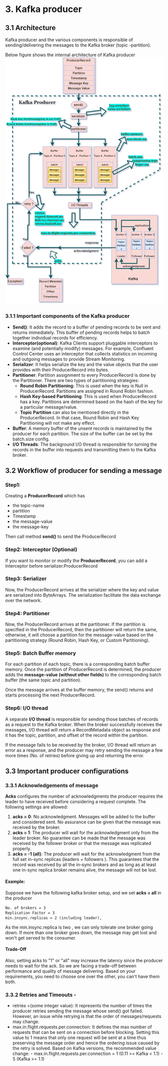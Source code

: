 # 3. Kafka producer

## 3.1 Architecture

Kafka producer and the various components is responsible of sending/delivering the messages to the Kafka broker
(topic -partition).

Below figure shows the internal architecture of Kafka producer
![kafka_producer_arch](../images/kafka_producer_architecture.png)

### 3.1.1 Important components of the Kafka producer

- **Send()**: It adds the record to a buffer of pending records to be sent and returns immediately. This buffer of
              pending records helps to batch together individual records for efficiency.
- **Interceptor(optional)**:  Kafka Clients support pluggable interceptors to examine (and potentially modify) messages.
              For example, Confluent Control Center uses an interceptor that collects statistics on incoming and
              outgoing messages to provide Stream Monitoring.
- **Serializer**: It helps serialize the key and the value objects that the user provides with their ProducerRecord
              into bytes.
- **Partitioner**: Partition assignment to every ProducerRecord is done by the Partitioner. There are two types of
              partitioning strategies:
   - **Round Robin Partitioning**: This is used when the key is Null in ProducerRecord. Partitions are assigned in Round
               Robin fashion.
   - **Hash Key-based Partitioning**: This is used when ProducerRecord has a key. Partitions are determined based on
               the hash of the key for a particular message/value.
   - **Topic Partition** can also be mentioned directly in the ProducerRecord. In that case, Round Robin and Hash Key
        Partitioning will not make any effect.
- **Buffer**: A memory buffer of the unsent records is maintained by the producer for each partition. The size of
           the buffer can be set by the batch.size config.
- **I/O Threads**: The background I/O thread is responsible for turning the records in the buffer into requests and
            transmitting them to the Kafka broker.

## 3.2 Workflow of producer for sending a message

### Step1:
Creating a **ProducerRecord** which has
- the topic-name
- partition
- Timestamp
- the message-value
- the message-key

Then call method **send()** to send the ProducerRecord


### Step2: Interceptor (Optional)

If you want to monitor or modify the **ProducerRecord**, you can add a Interceptor before serializer.ProducerRecord

### Step3: Serializer

Now, the ProducerRecord arrives at the serializer where the key and value are serialized into ByteArrays. The serialization
facilitate the data exchange over the network.

### Step4: Partitioner
Now, the ProducerRecord arrives at the partitioner. If the partition is specified in the ProducerRecord, then the
partitioner will return the same, otherwise, it will choose a partition for the message-value based on the
partitioning strategy (Round Robin, Hash Key, or Custom Partitioning).

### Step5: Batch Buffer memory

For each partition of each topic, there is a corresponding batch buffer memory. Once the partition of ProducerRecord
is determined, the producer adds the **message-value (without other fields)** to the corresponding batch buffer
(the same topic and partition).

Once the message arrives at the buffer memory, the send() returns and starts processing the next ProducerRecord.

### Step6: I/O thread

A separate **I/O thread** is responsible for sending those batches of records as a request to the Kafka broker. When the
broker successfully receives the messages, I/O thread will return a RecordMetadata object as response and it has the
topic, partition, and offset of the record within the partition.

If the message fails to be received by the broker, I/O thread will return an error as a response, and the producer may
retry sending the message a few more times (No. of retries) before giving up and returning the error.

## 3.3 Important producer configurations

### 3.3.1 Acknowledgements of message

**Acks** configures the number of acknowledgments the producer requires the leader to have received before considering
a request complete. The following settings are allowed:
1. **acks = 0**: No acknowledgment. Messages will be added to the buffer and considered sent. No assurance can be
                 given that the message was received by the broker.
2. **acks = 1**: The producer will wait for the acknowledgment only from the leader broker. No guarantee can be made
                 that the message was received by the follower broker or that the message was replicated properly.
3. **acks = -1 (all)**: The producer will wait for the acknowledgment from the full set in-sync replicas
                 (leaders + followers ). This guarantees that the record was received by all the in-sync brokers
                 and as long as at least one in-sync replica broker remains alive, the message will not be lost.


#### Example:
Suppose we have the following kafka broker setup, and we set **acks = all** in the producer
```text
No. of brokers = 3
Replication Factor = 3
min.insync.replicas = 2 (including leader),
```
As the min.insync.replica is two , we can only tolerate one broker going down. If more than one broker goes down,
the message may get lost and won't get served to the consumer.

#### Trade-Off
Also, setting acks to "1" or "all" may increase the latency since the producer needs to wait for the ack. So we are
facing a trade-off between performance and quality of message delivering. Based on your requirements, you need to choose
one over the other, you can't have them both.


### 3.3.2 Retries and Timeouts -

- retries =(some integer value): It represents the number of times the producer retries sending the message whose
           send() got failed. However, an issue while retrying is that the order of messages/requests may change.
- max.in.flight.requests.per.connection: It defines the max number of requests that can be sent on a connection
            before blocking. Setting this value to 1 means that only one request will be sent at a time thus
            preserving the message order and hence the ordering issue caused by the retry is solved.
            Based on Kafka versions, the recommended value change:
            - max.in.flight.requests.per.connection = 1 (0.11 >= Kafka < 1.1)
            - 5 (Kafka >= 1.1)
